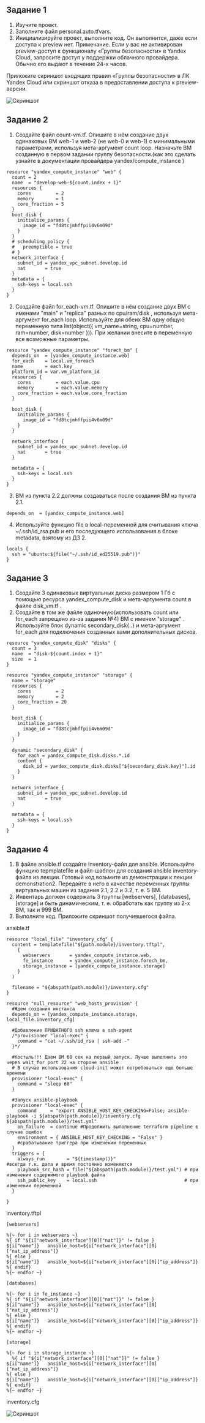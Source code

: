 ## Задание 1

1. Изучите проект.
2. Заполните файл personal.auto.tfvars.
3. Инициализируйте проект, выполните код. Он выполнится, даже если доступа к preview нет.
Примечание. Если у вас не активирован preview-доступ к функционалу «Группы безопасности» в Yandex Cloud, запросите доступ у поддержки облачного провайдера. Обычно его выдают в течение 24-х часов.

Приложите скриншот входящих правил «Группы безопасности» в ЛК Yandex Cloud или скриншот отказа в предоставлении доступа к preview-версии.

![Скриншот](./images/vpc%20ingress.jpg)

## Задание 2

1. Создайте файл count-vm.tf. Опишите в нём создание двух одинаковых ВМ web-1 и web-2 (не web-0 и web-1) с минимальными параметрами, используя мета-аргумент count loop. Назначьте ВМ созданную в первом задании группу безопасности.(как это сделать узнайте в документации провайдера yandex/compute_instance )

```
resource "yandex_compute_instance" "web" {
  count = 2
  name  = "develop-web-${count.index + 1}"
  resources {
    cores         = 2
    memory        = 1
    core_fraction = 5
  }
  boot_disk {
    initialize_params {
      image_id = "fd8tcjmhffpii4v6m09d"
    }
  }
  # scheduling_policy {
  #   preemptible = true
  # }
  network_interface {
    subnet_id = yandex_vpc_subnet.develop.id
    nat       = true
  }
  metadata = {
    ssh-keys = local.ssh
  }
}
```

2. Создайте файл for_each-vm.tf. Опишите в нём создание двух ВМ с именами "main" и "replica" разных по cpu/ram/disk , используя мета-аргумент for_each loop. Используйте для обеих ВМ одну общую переменную типа list(object({ vm_name=string, cpu=number, ram=number, disk=number })). При желании внесите в переменную все возможные параметры.

```
resource "yandex_compute_instance" "forech_bm" {
  depends_on  = [yandex_compute_instance.web]
  for_each    = local.vm_foreach
  name        = each.key
  platform_id = var.vm_platform_id
  resources {
    cores         = each.value.cpu
    memory        = each.value.memory
    core_fraction = each.value.core_fraction
  }

  boot_disk {
    initialize_params {
      image_id = "fd8tcjmhffpii4v6m09d"
    }
  }

  network_interface {
    subnet_id = yandex_vpc_subnet.develop.id
    nat       = true
  }

  metadata = {
    ssh-keys = local.ssh
  }
}
```

3. ВМ из пункта 2.2 должны создаваться после создания ВМ из пункта 2.1.

`depends_on  = [yandex_compute_instance.web]`

4. Используйте функцию file в local-переменной для считывания ключа ~/.ssh/id_rsa.pub и его последующего использования в блоке metadata, взятому из ДЗ 2.

```
locals {
  ssh = "ubuntu:${file("~/.ssh/id_ed25519.pub")}"
}
```

## Задание 3

1. Создайте 3 одинаковых виртуальных диска размером 1 Гб с помощью ресурса yandex_compute_disk и мета-аргумента count в файле disk_vm.tf .
2. Создайте в том же файле одиночную(использовать count или for_each запрещено из-за задания №4) ВМ c именем "storage" . Используйте блок dynamic secondary_disk{..} и мета-аргумент for_each для подключения созданных вами дополнительных дисков.

```
resource "yandex_compute_disk" "disks" {
  count = 3
  name  = "disk-${count.index + 1}"
  size  = 1
}

resource "yandex_compute_instance" "storage" {
  name = "storage"
  resources {
    cores         = 2
    memory        = 2
    core_fraction = 20
  }

  boot_disk {
    initialize_params {
      image_id = "fd8tcjmhffpii4v6m09d"
    }
  }

  dynamic "secondary_disk" {
    for_each = yandex_compute_disk.disks.*.id
    content {
      disk_id = yandex_compute_disk.disks["${secondary_disk.key}"].id
    }
  }

  network_interface {
    subnet_id = yandex_vpc_subnet.develop.id
    nat       = true
  }

  metadata = {
    ssh-keys = local.ssh
  }
}
```

## Задание 4

1. В файле ansible.tf создайте inventory-файл для ansible. Используйте функцию tepmplatefile и файл-шаблон для создания ansible inventory-файла из лекции. Готовый код возьмите из демонстрации к лекции demonstration2. Передайте в него в качестве переменных группы виртуальных машин из задания 2.1, 2.2 и 3.2, т. е. 5 ВМ.
2. Инвентарь должен содержать 3 группы [webservers], [databases], [storage] и быть динамическим, т. е. обработать как группу из 2-х ВМ, так и 999 ВМ.
3. Выполните код. Приложите скриншот получившегося файла.

ansible.tf

```
resource "local_file" "inventory_cfg" {
  content = templatefile("${path.module}/inventory.tftpl",
    {
      webservers       = yandex_compute_instance.web,
      fe_instance      = yandex_compute_instance.forech_bm,
      storage_instance = [yandex_compute_instance.storage]
    }
  )

  filename = "${abspath(path.module)}/inventory.cfg"
}

resource "null_resource" "web_hosts_provision" {
  #Ждем создания инстанса
  depends_on = [yandex_compute_instance.storage, local_file.inventory_cfg]

  #Добавление ПРИВАТНОГО ssh ключа в ssh-agent
  /*provisioner "local-exec" {
    command = "cat ~/.ssh/id_rsa | ssh-add -"
  }*/

  #Костыль!!! Даем ВМ 60 сек на первый запуск. Лучше выполнить это через wait_for port 22 на стороне ansible
  # В случае использования cloud-init может потребоваться еще больше времени
  provisioner "local-exec" {
    command = "sleep 60"
  }

  #Запуск ansible-playbook
  provisioner "local-exec" {
    command     = "export ANSIBLE_HOST_KEY_CHECKING=False; ansible-playbook -i ${abspath(path.module)}/inventory.cfg ${abspath(path.module)}/test.yml"
    on_failure  = continue #Продолжить выполнение terraform pipeline в случае ошибок
    environment = { ANSIBLE_HOST_KEY_CHECKING = "False" }
    #срабатывание триггера при изменении переменных
  }
  triggers = {
    always_run        = "${timestamp()}"                         #всегда т.к. дата и время постоянно изменяются
    playbook_src_hash = file("${abspath(path.module)}/test.yml") # при изменении содержимого playbook файла
    ssh_public_key    = local.ssh                                # при изменении переменной
  }

}
```

inventory.tftpl

```
[webservers]

%{~ for i in webservers ~}
%{ if "${i["network_interface"][0]["nat"]}" != false }
${i["name"]}   ansible_host=${i["network_interface"][0]["nat_ip_address"]}
%{ else }
${i["name"]}   ansible_host=${i["network_interface"][0]["ip_address"]}
%{ endif}
%{~ endfor ~}

[databases]

%{~ for i in fe_instance ~}
%{ if "${i["network_interface"][0]["nat"]}" != false }
${i["name"]}   ansible_host=${i["network_interface"][0]["nat_ip_address"]}
%{ else }
${i["name"]}   ansible_host=${i["network_interface"][0]["ip_address"]}
%{ endif}
%{~ endfor ~}

[storage]

%{~ for i in storage_instance ~}
  %{ if "${i["network_interface"][0]["nat"]}" != false }
${i["name"]}   ansible_host=${i["network_interface"][0]["nat_ip_address"]}
%{ else }
${i["name"]}   ansible_host=${i["network_interface"][0]["ip_address"]}
%{ endif}
%{~ endfor ~}
```

inventory.cfg

![Скриншот](./images/inventory.jpg)